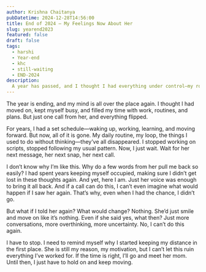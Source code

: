 ```yaml
---
author: Krishna Chaitanya
pubDatetime: 2024-12-28T14:56:00
title: End of 2024 – My Feelings Now About Her
slug: yearend2023
featured: false
draft: false
tags:
  - harshi
  - Year-end 
  - khc
  - still-waiting
  - END-2024
description:
  A year has passed, and I thought I had everything under control—my routine, my focus, my plans. But just one call from her, and everything changed. My schedule is gone, my mind is stuck in the past, and I’m trapped in a loop of waiting. This is me, trying to figure out what I actually need.
---
```

The year is ending, and my mind is all over the place again. I thought I had moved on, kept myself busy, and filled my time with work, routines, and plans. But just one call from her, and everything flipped.

For years, I had a set schedule—waking up, working, learning, and moving forward. But now, all of it is gone. My daily routine, my loop, the things I used to do without thinking—they’ve all disappeared. I stopped working on scripts, stopped following my usual pattern. Now, I just wait. Wait for her next message, her next snap, her next call.

I don’t know why I’m like this. Why do a few words from her pull me back so easily? I had spent years keeping myself occupied, making sure I didn’t get lost in these thoughts again. And yet, here I am. Just her voice was enough to bring it all back. And if a call can do this, I can’t even imagine what would happen if I saw her again. That’s why, even when I had the chance, I didn’t go.

But what if I told her again? What would change? Nothing. She’d just smile and move on like it’s nothing. Even if she said yes, what then? Just more conversations, more overthinking, more uncertainty. No, I can’t do this again.

I have to stop. I need to remind myself why I started keeping my distance in the first place. She is still my reason, my motivation, but I can’t let this ruin everything I’ve worked for. If the time is right, I’ll go and meet her mom. Until then, I just have to hold on and keep moving.